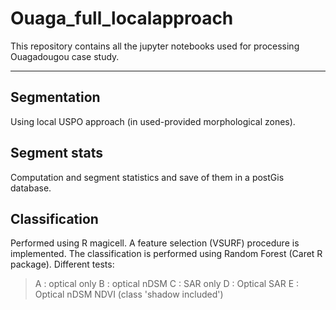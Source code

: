 # Ouaga_full_localapproach
This repository contains all the jupyter notebooks used for processing Ouagadougou case study.

----

## Segmentation
Using local USPO approach (in used-provided morphological zones).
## Segment stats
Computation and segment statistics and save of them in a postGis database.
## Classification
Performed using R magicell.
A feature selection (VSURF) procedure is implemented. The classification is performed using Random Forest (Caret R package).
Different tests:
> A : optical only
> B : optical nDSM
> C : SAR only
> D : Optical SAR
> E : Optical nDSM NDVI (class 'shadow included')